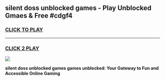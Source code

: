 
## silent doss unblocked games - Play Unblocked Gmaes & Free #cdgf4
<h3>
<a href="https://news.freeplayer.one?title=silent_doss_unblocked_games&ref=03M">CLICK TO PLAY</a></h3>
<hr>

<h3>
<a href="https://news.freeplayer.one?title=silent_doss_unblocked_games&ref=03M">CLICK 2 PLAY</a>
  
</h3>

<a href="https://news.freeplayer.one?title=silent_doss_unblocked_games&ref=03M"><img src="https://clearcache.store/games.png"></a>


**silent doss unblocked games games unblocked: Your Gateway to Fun and Accessible Online Gaming**
